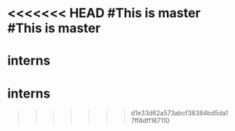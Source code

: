 <<<<<<< HEAD
#This is master
#This is master
=======
# interns
# interns
>>>>>>> d1e33d62a573abcf38384bd5da17ff4dff167110
